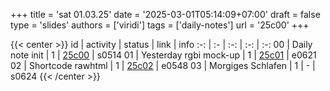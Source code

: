 +++
title = 'sat 01.03.25'
date = '2025-03-01T05:14:09+07:00'
draft = false
type = 'slides'
authors = ['viridi']
tags = ['daily-notes']
url = '25c00'
+++

{{< center >}}
id | activity | status | link | info
:-: | :- | :-: | :-: | :-:
00 | Daily note init        | 1 | [25c00](/notes/25c00) | s0514
01 | Yesterday rgbi mock-up | 1 | [25c01](/notes/25c01) | e0621
02 | Shortcode rawhtml      | 1 | [25c02](/notes/25c02) | e0548
03 | Morgiges Schlafen      | 1 | - | s0624
{{< /center >}}
